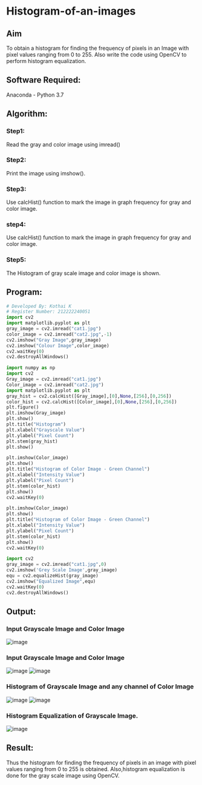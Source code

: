 # Histogram-of-an-images
## Aim
To obtain a histogram for finding the frequency of pixels in an Image with pixel values ranging from 0 to 255. Also write the code using OpenCV to perform histogram equalization.

## Software Required:
Anaconda - Python 3.7

## Algorithm:
### Step1:
Read the gray and color image using imread()

### Step2:
Print the image using imshow().



### Step3:
Use calcHist() function to mark the image in graph frequency for gray and color image.

### step4:
Use calcHist() function to mark the image in graph frequency for gray and color image.

### Step5:
The Histogram of gray scale image and color image is shown.


## Program:
```python
# Developed By: Kothai K
# Register Number: 212222240051
import cv2
import matplotlib.pyplot as plt
gray_image = cv2.imread("cat1.jpg")
color_image = cv2.imread("cat2.jpg",-1)
cv2.imshow("Gray Image",gray_image)
cv2.imshow("Colour Image",color_image)
cv2.waitKey(0)
cv2.destroyAllWindows()
```
```python
import numpy as np
import cv2
Gray_image = cv2.imread("cat1.jpg")
Color_image = cv2.imread("cat2.jpg")
import matplotlib.pyplot as plt
gray_hist = cv2.calcHist([Gray_image],[0],None,[256],[0,256])
color_hist = cv2.calcHist([Color_image],[0],None,[256],[0,256])
plt.figure()
plt.imshow(Gray_image)
plt.show()
plt.title("Histogram")
plt.xlabel("Grayscale Value")
plt.ylabel("Pixel Count")
plt.stem(gray_hist)
plt.show()
```
```python
plt.imshow(Color_image)
plt.show()
plt.title("Histogram of Color Image - Green Channel")
plt.xlabel("Intensity Value")
plt.ylabel("Pixel Count")
plt.stem(color_hist)
plt.show()
cv2.waitKey(0)
```
```python
plt.imshow(Color_image)
plt.show()
plt.title("Histogram of Color Image - Green Channel")
plt.xlabel("Intensity Value")
plt.ylabel("Pixel Count")
plt.stem(color_hist)
plt.show()
cv2.waitKey(0)
```
```python
import cv2
gray_image = cv2.imread("cat1.jpg",0)
cv2.imshow('Grey Scale Image',gray_image)
equ = cv2.equalizeHist(gray_image)
cv2.imshow("Equalized Image",equ)
cv2.waitKey(0)
cv2.destroyAllWindows()
```

## Output:
### Input Grayscale Image and Color Image
![image](https://github.com/KothaiKumar/Histogram-of-an-images/assets/121215739/0999e2d6-53d4-490d-a73b-d9c8d4bb0b9b)

### Input Grayscale Image and Color Image

![image](https://github.com/KothaiKumar/Histogram-of-an-images/assets/121215739/b3d21d66-6989-48f8-8c91-1d29132eac03)
![image](https://github.com/KothaiKumar/Histogram-of-an-images/assets/121215739/e3d6dba3-2c24-4f09-a4f7-2c5649026885)


### Histogram of Grayscale Image and any channel of Color Image

![image](https://github.com/KothaiKumar/Histogram-of-an-images/assets/121215739/b483b449-081e-46ca-aee8-3eb1fbf2a51a)
![image](https://github.com/KothaiKumar/Histogram-of-an-images/assets/121215739/6d1859e8-4ee9-44b2-9513-88d1d6453c62)
### Histogram Equalization of Grayscale Image.
![image](https://github.com/KothaiKumar/Histogram-of-an-images/assets/121215739/799b937f-0ace-488d-9ebc-9f6636530f83)


## Result: 
Thus the histogram for finding the frequency of pixels in an image with pixel values ranging from 0 to 255 is obtained. Also,histogram equalization is done for the gray scale image using OpenCV.
